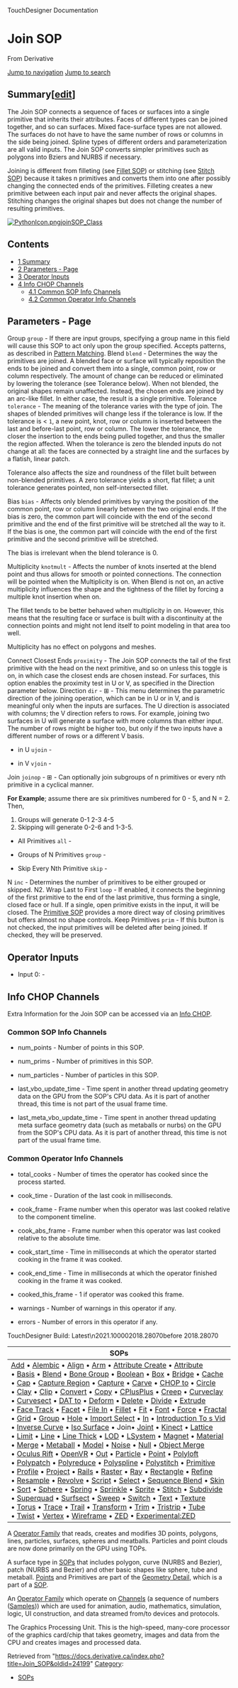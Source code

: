 

TouchDesigner Documentation





























# Join SOP

From Derivative



[Jump to navigation](#mw-head)
[Jump to search](#searchInput)
## Summary[[edit](https://docs.derivative.ca/index.php?title=Template:Summary&action=edit&section=T-1 "Edit section: Summary")]

The Join SOP connects a sequence of faces or surfaces into a single primitive that inherits their attributes. Faces of different types can be joined together, and so can surfaces. Mixed face-surface types are not allowed. The surfaces do not have to have the same number of rows or columns in the side being joined. Spline types of different orders and parameterization are all valid inputs. The Join SOP converts simpler primitives such as polygons into Bziers and NURBS if necessary.

Joining is different from filleting (see [Fillet SOP](Fillet_SOP.html "Fillet SOP")) or stitching (see [Stitch SOP](Stitch_SOP.html "Stitch SOP")) because it takes n primitives and converts them into one after possibly changing the connected ends of the primitives. Filleting creates a new primitive between each input pair and never affects the original shapes. Stitching changes the original shapes but does not change the number of resulting primitives.

[![PythonIcon.png](images/c/c2/PythonIcon.png)](File_PythonIcon.html)[joinSOP\_Class](https://docs.derivative.ca/JoinSOP_Class "JoinSOP Class")

## Contents

* [1 Summary](#Summary)
* [2 Parameters - Page](#Parameters_-_Page)
* [3 Operator Inputs](#Operator_Inputs)
* [4 Info CHOP Channels](#Info_CHOP_Channels)
  + [4.1 Common SOP Info Channels](#Common_SOP_Info_Channels)
  + [4.2 Common Operator Info Channels](#Common_Operator_Info_Channels)

  


## Parameters - Page

Group `group` - If there are input groups, specifying a group name in this field will cause this SOP to act only upon the group specified. Accepts patterns, as described in [Pattern Matching](Pattern_Matching.html "Pattern Matching").
Blend `blend` - Determines the way the primitives are joined. A blended face or surface will typically reposition the ends to be joined and convert them into a single, common point, row or column respectively. The amount of change can be reduced or eliminated by lowering the tolerance (see Tolerance below). When not blended, the original shapes remain unaffected. Instead, the chosen ends are joined by an arc-like fillet. In either case, the result is a single primitive.
Tolerance `tolerance` - The meaning of the tolerance varies with the type of join. The shapes of blended primitives will change less if the tolerance is low. If the tolerance is < `1`, a new point, knot, row or column is inserted between the last and before-last point, row or column. The lower the tolerance, the closer the insertion to the ends being pulled together, and thus the smaller the region affected. When the tolerance is zero the blended inputs do not change at all: the faces are connected by a straight line and the surfaces by a flatish, linear patch.

Tolerance also affects the size and roundness of the fillet built between non-blended primitives. A zero tolerance yields a short, flat fillet; a unit tolerance generates pointed, non self-intersected fillet.



Bias `bias` - Affects only blended primitives by varying the position of the common point, row or column linearly between the two original ends. If the bias is zero, the common part will coincide with the end of the second primitive and the end of the first primitive will be stretched all the way to it. If the bias is one, the common part will coincide with the end of the first primitive and the second primitive will be stretched.

The bias is irrelevant when the blend tolerance is 0.



Multiplicity `knotmult` - Affects the number of knots inserted at the blend point and thus allows for smooth or pointed connections. The connection will be pointed when the Multiplicity is on. When Blend is not on, an active multiplicity influences the shape and the tightness of the fillet by forcing a multiple knot insertion when on.

The fillet tends to be better behaved when multiplicity in on. However, this means that the resulting face or surface is built with a discontinuity at the connection points and might not lend itself to point modeling in that area too well.

Multiplicity has no effect on polygons and meshes.



Connect Closest Ends `proximity` - The Join SOP connects the tail of the first primitive with the head on the next primitive, and so on unless this toggle is on, in which case the closest ends are chosen instead. For surfaces, this option enables the proximity test in U or V, as specified in the Direction parameter below.
Direction `dir` - ⊞ - This menu determines the parametric direction of the joining operation, which can be in U or in V, and is meaningful only when the inputs are surfaces. The U direction is associated with columns; the V direction refers to rows. For example, joining two surfaces in U will generate a surface with more columns than either input. The number of rows might be higher too, but only if the two inputs have a different number of rows or a different V basis.

* in U `ujoin` -

* in V `vjoin` -

Join `joinop` - ⊞ - Can optionally join subgroups of n primitives or every nth primitive in a cyclical manner.

**For Example**; assume there are six primitives numbered for 0 - 5, and N = 2. Then,

1. Groups will generate 0-1 2-3 4-5
2. Skipping will generate 0-2-6 and 1-3-5.

* All Primitives `all` -

* Groups of N Primitives `group` -

* Skip Every Nth Primitive `skip` -

N `inc` - Determines the number of primitives to be either grouped or skipped. N2.
Wrap Last to First `loop` - If enabled, it connects the beginning of the first primitive to the end of the last primitive, thus forming a single, closed face or hull. If a single, open primitive exists in the input, it will be closed. The [Primitive SOP](Primitive_SOP.html "Primitive SOP") provides a more direct way of closing primitives but offers almost no shape controls.
Keep Primitives `prim` - If this button is not checked, the input primitives will be deleted after being joined. If checked, they will be preserved.

  


## Operator Inputs

* Input 0:  -

  


## Info CHOP Channels

Extra Information for the Join SOP can be accessed via an [Info CHOP](Info_CHOP.html "Info CHOP").


### Common SOP Info Channels

* num\_points - Number of points in this SOP.

* num\_prims - Number of primitives in this SOP.

* num\_particles - Number of particles in this SOP.

* last\_vbo\_update\_time - Time spent in another thread updating geometry data on the GPU from the SOP's CPU data. As it is part of another thread, this time is not part of the usual frame time.

* last\_meta\_vbo\_update\_time - Time spent in another thread updating meta surface geometry data (such as metaballs or nurbs) on the GPU from the SOP's CPU data. As it is part of another thread, this time is not part of the usual frame time.

### Common Operator Info Channels

* total\_cooks - Number of times the operator has cooked since the process started.

* cook\_time - Duration of the last cook in milliseconds.

* cook\_frame - Frame number when this operator was last cooked relative to the component timeline.

* cook\_abs\_frame - Frame number when this operator was last cooked relative to the absolute time.

* cook\_start\_time - Time in milliseconds at which the operator started cooking in the frame it was cooked.

* cook\_end\_time - Time in milliseconds at which the operator finished cooking in the frame it was cooked.

* cooked\_this\_frame - 1 if operator was cooked this frame.

* warnings - Number of warnings in this operator if any.

* errors - Number of errors in this operator if any.

  

TouchDesigner Build: Latest\n2021.100002018.28070before 2018.28070

| SOPs |
| --- |
| [Add](Add_SOP.html "Add SOP") • [Alembic](Alembic_SOP.html "Alembic SOP") • [Align](Align_SOP.html "Align SOP") • [Arm](Arm_SOP.html "Arm SOP") • [Attribute Create](Attribute_Create_SOP.html "Attribute Create SOP") • [Attribute](Attribute_SOP.html "Attribute SOP") • [Basis](Basis_SOP.html "Basis SOP") • [Blend](Blend_SOP.html "Blend SOP") • [Bone Group](Bone_Group_SOP.html "Bone Group SOP") • [Boolean](Boolean_SOP.html "Boolean SOP") • [Box](Box_SOP.html "Box SOP") • [Bridge](Bridge_SOP.html "Bridge SOP") • [Cache](Cache_SOP.html "Cache SOP") • [Cap](Cap_SOP.html "Cap SOP") • [Capture Region](Capture_Region_SOP.html "Capture Region SOP") • [Capture](Capture_SOP.html "Capture SOP") • [Carve](Carve_SOP.html "Carve SOP") • [CHOP to](CHOP_to_SOP.html "CHOP to SOP") • [Circle](Circle_SOP.html "Circle SOP") • [Clay](Clay_SOP.html "Clay SOP") • [Clip](Clip_SOP.html "Clip SOP") • [Convert](Convert_SOP.html "Convert SOP") • [Copy](Copy_SOP.html "Copy SOP") • [CPlusPlus](CPlusPlus_SOP.html "CPlusPlus SOP") • [Creep](Creep_SOP.html "Creep SOP") • [Curveclay](Curveclay_SOP.html "Curveclay SOP") • [Curvesect](Curvesect_SOP.html "Curvesect SOP") • [DAT to](DAT_to_SOP.html "DAT to SOP") • [Deform](Deform_SOP.html "Deform SOP") • [Delete](Delete_SOP.html "Delete SOP") • [Divide](Divide_SOP.html "Divide SOP") • [Extrude](Extrude_SOP.html "Extrude SOP") • [Face Track](Face_Track_SOP.html "Face Track SOP") • [Facet](Facet_SOP.html "Facet SOP") • [File In](File_In_SOP.html "File In SOP") • [Fillet](Fillet_SOP.html "Fillet SOP") • [Fit](Fit_SOP.html "Fit SOP") • [Font](Font_SOP.html "Font SOP") • [Force](Force_SOP.html "Force SOP") • [Fractal](Fractal_SOP.html "Fractal SOP") • [Grid](Grid_SOP.html "Grid SOP") • [Group](Group_SOP.html "Group SOP") • [Hole](Hole_SOP.html "Hole SOP") • [Import Select](Import_Select_SOP.html "Import Select SOP") • [In](In_SOP.html "In SOP") • [Introduction To s Vid](Introduction_To_SOPs_Vid.html "Introduction To SOPs Vid") • [Inverse Curve](Inverse_Curve_SOP.html "Inverse Curve SOP") • [Iso Surface](Iso_Surface_SOP.html "Iso Surface SOP") • Join• [Joint](Joint_SOP.html "Joint SOP") • [Kinect](Kinect_SOP.html "Kinect SOP") • [Lattice](Lattice_SOP.html "Lattice SOP") • [Limit](Limit_SOP.html "Limit SOP") • [Line](Line_SOP.html "Line SOP") • [Line Thick](Line_Thick_SOP.html "Line Thick SOP") • [LOD](LOD_SOP.html "LOD SOP") • [LSystem](LSystem_SOP.html "LSystem SOP") • [Magnet](Magnet_SOP.html "Magnet SOP") • [Material](Material_SOP.html "Material SOP") • [Merge](Merge_SOP.html "Merge SOP") • [Metaball](Metaball_SOP.html "Metaball SOP") • [Model](Model_SOP.html "Model SOP") • [Noise](Noise_SOP.html "Noise SOP") • [Null](Null_SOP.html "Null SOP") • [Object Merge](Object_Merge_SOP.html "Object Merge SOP") • [Oculus Rift](Oculus_Rift_SOP.html "Oculus Rift SOP") • [OpenVR](OpenVR_SOP.html "OpenVR SOP") • [Out](Out_SOP.html "Out SOP") • [Particle](Particle_SOP.html "Particle SOP") • [Point](Point_SOP.html "Point SOP") • [Polyloft](Polyloft_SOP.html "Polyloft SOP") • [Polypatch](Polypatch_SOP.html "Polypatch SOP") • [Polyreduce](Polyreduce_SOP.html "Polyreduce SOP") • [Polyspline](Polyspline_SOP.html "Polyspline SOP") • [Polystitch](Polystitch_SOP.html "Polystitch SOP") • [Primitive](Primitive_SOP.html "Primitive SOP") • [Profile](Profile_SOP.html "Profile SOP") • [Project](Project_SOP.html "Project SOP") • [Rails](Rails_SOP.html "Rails SOP") • [Raster](Raster_SOP.html "Raster SOP") • [Ray](Ray_SOP.html "Ray SOP") • [Rectangle](Rectangle_SOP.html "Rectangle SOP") • [Refine](Refine_SOP.html "Refine SOP") • [Resample](Resample_SOP.html "Resample SOP") • [Revolve](Revolve_SOP.html "Revolve SOP") • [Script](Script_SOP.html "Script SOP") • [Select](Select_SOP.html "Select SOP") • [Sequence Blend](Sequence_Blend_SOP.html "Sequence Blend SOP") • [Skin](Skin_SOP.html "Skin SOP") • [Sort](Sort_SOP.html "Sort SOP") • [Sphere](Sphere_SOP.html "Sphere SOP") • [Spring](Spring_SOP.html "Spring SOP") • [Sprinkle](Sprinkle_SOP.html "Sprinkle SOP") • [Sprite](Sprite_SOP.html "Sprite SOP") • [Stitch](Stitch_SOP.html "Stitch SOP") • [Subdivide](Subdivide_SOP.html "Subdivide SOP") • [Superquad](Superquad_SOP.html "Superquad SOP") • [Surfsect](Surfsect_SOP.html "Surfsect SOP") • [Sweep](Sweep_SOP.html "Sweep SOP") • [Switch](Switch_SOP.html "Switch SOP") • [Text](Text_SOP.html "Text SOP") • [Texture](Texture_SOP.html "Texture SOP") • [Torus](Torus_SOP.html "Torus SOP") • [Trace](Trace_SOP.html "Trace SOP") • [Trail](Trail_SOP.html "Trail SOP") • [Transform](Transform_SOP.html "Transform SOP") • [Trim](Trim_SOP.html "Trim SOP") • [Tristrip](Tristrip_SOP.html "Tristrip SOP") • [Tube](Tube_SOP.html "Tube SOP") • [Twist](Twist_SOP.html "Twist SOP") • [Vertex](Vertex_SOP.html "Vertex SOP") • [Wireframe](Wireframe_SOP.html "Wireframe SOP") • [ZED](ZED_SOP.html "ZED SOP") • [Experimental:ZED](Experimental_ZED_SOP.html "Experimental:ZED SOP") |

A [Operator Family](Operator_Family.html "Operator Family") that reads, creates and modifies 3D points, polygons, lines, particles, surfaces, spheres and meatballs. Particles and point clouds are now done primarily on the GPU using TOPs.


A surface type in [SOPs](SOP.html "SOP") that includes polygon, curve (NURBS and Bezier), patch (NURBS and Bezier) and other basic shapes like sphere, tube and metaball. [Points](Point.html "Point") and Primitives are part of the [Geometry Detail](Geometry_Detail.html "Geometry Detail"), which is a part of a [SOP](SOP.html "SOP").


An [Operator Family](Operator_Family.html "Operator Family") which operate on [Channels](Channel.html "Channel") (a sequence of numbers ([Samples](Sample.html "Sample"))) which are used for animation, audio, mathematics, simulation, logic, UI construction, and data streamed from/to devices and protocols.


The Graphics Processing Unit. This is the high-speed, many-core processor of the graphics card/chip that takes geometry, images and data from the CPU and creates images and processed data.







Retrieved from "<https://docs.derivative.ca/index.php?title=Join_SOP&oldid=24199>"
[Category](Special_Categories.html "Special:Categories"):

* [SOPs](https://docs.derivative.ca/index.php?title=Category:SOPs&action=edit&redlink=1 "Category:SOPs (page does not exist)")